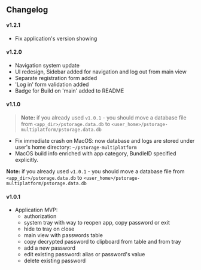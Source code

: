 ## Changelog
#### v1.2.1
- Fix application's version showing

#### v1.2.0
- Navigation system update
- UI redesign, Sidebar added for navigation and log out from main view
- Separate registration form added
- 'Log in' form validation added
- Badge for Build on 'main' added to README

#### v1.1.0
> **Note:** if you already used `v1.0.1` - you should move a database file from `<app_dir>/pstorage.data.db`
  to `<user_home>/pstorage-multiplatform/pstorage.data.db`

- Fix immediate crash on MacOS: now database and logs are stored under user's home 
directory: `~/pstorage-multiplatform` 
- MacOS build info enriched with app category, BundleID specified explicitly.

**Note:** if you already used `v1.0.1` - you should move a database file from `<app_dir>/pstorage.data.db`
to `<user_home>/pstorage-multiplatform/pstorage.data.db` 

#### v1.0.1
- Application MVP:
  - authorization
  - system tray with way to reopen app, copy password or exit
  - hide to tray on close
  - main view with passwords table
  - copy decrypted password to clipboard from table and from tray
  - add a new password
  - edit existing password: alias or password's value
  - delete existing password